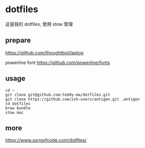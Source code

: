 # dotfiles

这是我的 dotfiles, 使用 stow 管理

## prepare

https://github.com/thoughtbot/laptop

powerline font https://github.com/powerline/fonts

## usage

```shell
cd ~
git clone git@github.com:teddy-ma/dotfiles.git
git clone https://github.com/zsh-users/antigen.git .antigen
cd dotfiles
brew bundle
stow mac
```

## more

https://www.songofcode.com/dotfiles/
